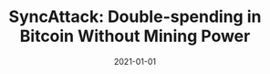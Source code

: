 ---
title: "SyncAttack: Double-spending in Bitcoin Without Mining Power"
collection: publications
permalink: /publication/2021-01-01-SyncAttack-Double-spending-in-Bitcoin-Without-Mining-Power
date: 2021-01-01
venue: 'In the proceedings of CCS &apos;21: 2021 ACM SIGSAC Conference on Computer and Communications Security, Virtual Event, Republic of Korea, November 15 - 19, 2021'
paperurl: 'https://doi.org/10.1145/3460120.3484568'
citation: ' Muhammad Saad,  Songqing Chen,  David Mohaisen, &quot;SyncAttack: Double-spending in Bitcoin Without Mining Power.&quot; In the proceedings of CCS: 2021 ACM SIGSAC Conference on Computer and Communications Security, Virtual Event, Republic of Korea, 2021.'
---